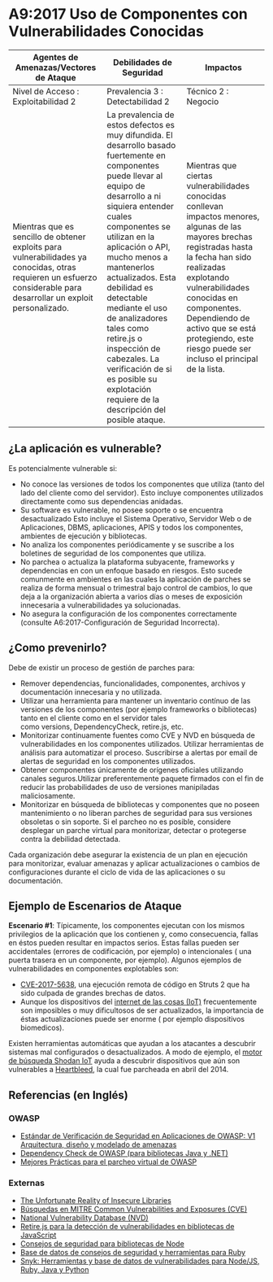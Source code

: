 # A9:2017 Uso de Componentes con Vulnerabilidades Conocidas

| Agentes de Amenazas/Vectores de Ataque | Debilidades de Seguridad           | Impactos               |
| -- | -- | -- |
| Nivel de Acceso : Exploitabilidad 2 | Prevalencia 3 : Detectabilidad 2 | Técnico 2 : Negocio |
| Mientras que es sencillo de obtener exploits para vulnerabilidades ya conocidas, otras requieren un esfuerzo considerable para desarrollar un exploit personalizado. | La prevalencia de estos defectos es muy difundida. El desarrollo basado fuertemente en componentes puede llevar al equipo de desarrollo a ni siquiera entender cuales componentes se utilizan en la aplicación o API, mucho menos a mantenerlos actualizados. Esta debilidad es detectable mediante el uso de analizadores tales como retire.js o inspección de cabezales. La verificación de si es posible su explotación requiere de la descripción del posible ataque. | Mientras que ciertas vulnerabilidades conocidas conllevan impactos menores, algunas de las mayores brechas registradas hasta la fecha han sido realizadas explotando vulnerabilidades conocidas en componentes. Dependiendo de activo que se está protegiendo, este riesgo puede ser incluso el principal de la lista.|

## ¿La aplicación es vulnerable?

Es potencialmente vulnerable si:

* No conoce las versiones de todos los componentes que utiliza (tanto del lado del cliente como del servidor). Esto incluye componentes utilizados directamente como sus dependencias anidadas.
* Su software es vulnerable, no posee soporte o se encuentra desactualizado Esto incluye el Sistema Operativo, Servidor Web o de Aplicaciones, DBMS, aplicaciones, APIS y todos los componentes, ambientes de ejecución y bibliotecas.
* No analiza los componentes periódicamente y se suscribe a los boletines de seguridad de los componentes que utiliza.
* No parchea o actualiza la plataforma subyacente, frameworks y dependencias en con un enfoque basado en riesgos. Esto sucede comunmente en ambientes en las cuales la aplicación de parches se realiza de forma mensual o trimestral bajo control de cambios, lo que deja a la organización abierta a varios días o meses de exposición innecesaria a vulnerabilidades ya solucionadas.
* No asegura la configuración de los componentes correctamente (consulte A6:2017-Configuración de Seguridad Incorrecta).

## ¿Como prevenirlo?

Debe de existir un proceso de gestión de parches para:

* Remover dependencias, funcionalidades, componentes, archivos y documentación innecesaria y no utilizada.
* Utilizar una herramienta para mantener un inventario contínuo de las versiones de los componentes (por ejemplo frameworks o bibliotecas) tanto en el cliente como en el servidor tales como versions, DependencyCheck, retire.js, etc.
* Monitorizar continuamente fuentes como CVE y NVD en búsqueda de vulnerabilidades en los componentes utilizados. Utilizar herramientas de análisis para automatizar el proceso. Suscribirse a alertas por email de alertas de seguridad en los componentes utilizados.
* Obtener componentes únicamente de orígenes oficiales utilizando canales seguros.Utilizar preferentemente paquete firmados con el fin de reducir las probabilidades de uso de versiones manipiladas maliciosamente.
* Monitorizar en búsqueda de bibliotecas y componentes que no poseen mantenimiento o no liberan parches de seguridad para sus versiones obsoletas o sin soporte. Si el parcheo no es posible, considere desplegar un parche virtual para monitorizar, detectar o protegerse contra la debilidad detectada.

Cada organización debe asegurar la existencia de un plan en ejecución para monitorizar, evaluar amenazas y aplicar actualizaciones o cambios de configuraciones durante el ciclo de vida de las aplicaciones o su documentación.

## Ejemplo de Escenarios de Ataque 

**Escenario #1**: Típicamente, los componentes ejecutan con los mismos privilegios de la aplicación que los contienen y, como consecuencia, fallas en éstos pueden resultar en impactos serios. Estas fallas pueden ser accidentales (errores de codificación, por ejemplo) o intencionales ( una puerta trasera en un componente, por ejemplo). Algunos ejemplos de vulnerabilidades en componentes explotables son:

* [CVE-2017-5638](https://cve.mitre.org/cgi-bin/cvename.cgi?name=CVE-2017-5638), una ejecución remota de código en Struts 2 que ha sido culpada de grandes brechas de datos.
* Aunque los dispositivos del [internet de las cosas (IoT)](https://en.wikipedia.org/wiki/Internet_of_things) frecuentemente son imposibles o muy dificultosos de ser actualizados, la importancia de éstas actualizaciones puede ser enorme ( por ejemplo dispositivos biomedicos).

Existen herramientas automáticas que ayudan a los atacantes a descubrir sistemas mal configurados o desactualizados. A modo de ejemplo, el [motor de búsqueda Shodan IoT](https://www.shodan.io/report/89bnfUyJ) ayuda a descubrir dispositivos que aún son vulnerables a [Heartbleed](https://en.wikipedia.org/wiki/Heartbleed), la cual fue parcheada en abril del 2014.

## Referencias (en Inglés)

### OWASP

* [Estándar de Verificación de Seguridad en Aplicaciones de OWASP: V1 Arquitectura, diseño y modelado de amenazas](https://www.owasp.org/index.php/ASVS_V1_Architecture)
* [Dependency Check de OWASP (para bibliotecas Java y .NET)](https://www.owasp.org/index.php/OWASP_Dependency_Check)
* [Mejores Prácticas para el parcheo virtual de OWASP](https://www.owasp.org/index.php/Virtual_Patching_Best_Practices)

### Externas

* [The Unfortunate Reality of Insecure Libraries](https://www.aspectsecurity.com/research-presentations/the-unfortunate-reality-of-insecure-libraries)
* [Búsquedas en MITRE Common Vulnerabilities and Exposures (CVE)](https://www.cvedetails.com/version-search.php)
* [National Vulnerability Database (NVD)](https://nvd.nist.gov/)
* [Retire.js para la detección de vulnerabilidades en bibliotecas de JavaScript](https://github.com/retirejs/retire.js/)
* [Consejos de seguridad para bibliotecas de Node](https://nodesecurity.io/advisories)
* [Base de datos de consejos de seguridad y herramientas para Ruby](https://rubysec.com/)
* [Snyk: Herramientas y base de datos de vulnerabilidades para Node/JS, Ruby, Java y Python](https://snyk.io/vuln)
